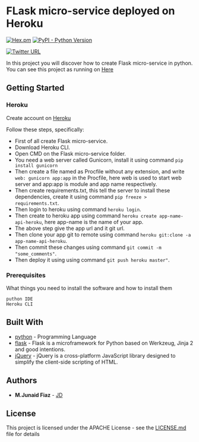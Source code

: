 # FLask micro-service deployed on Heroku

[![Hex.pm](https://img.shields.io/hexpm/l/plug.svg)](https://github.com/junaidfiaz143/Flask-Jquery-Calculator/blob/master/LICENSE) [![PyPI - Python Version](https://img.shields.io/pypi/pyversions/Django.svg)](https://www.python.org/)


[![Twitter URL](https://img.shields.io/twitter/url/http/shields.io.svg?style=social)](https://twitter.com/intent/tweet?text=Flask%20micro-service%20deployed%20on%20Heroku(flask-calculator-api-heroku.herokuapp.com)%20https://github.com/junaidfiaz143/Flask-Jquery-Calculator&&via=junaidfiaz143&hashtags=Micro-Service,Flask,Heroku,Jquery,developer)

In this project you will discover how to create Flask micro-service in python.
You can see this project as running on [Here](https://flask-calculator-api-heroku.herokuapp.com)

## Getting Started

### Heroku
Create account on [Heroku](https://www.heroku.com)

Follow these steps, specifically:

+	First of all create Flask micro-service.
+	Download Heroku CLI.
+	Open CMD on the Flask micro-service folder.
+	You need a web server called Gunicorn, install it using command ```pip install gunicorn```
+	Then create a file named as Procfile without any extension, and write ```web: gunicorn app:app``` in the Procfile, here web is used to start web server and app:app is module and app name respectively.
+	Then create requirements.txt, this tell the server to install these dependencies, create it using command ```pip freeze > requirements.txt```.
+	Then login to heroku using command ```heroku login```.
+	Then create to heroku app using command ```heroku create app-name-api-heroku```, here app-name is the name of your app.
+	The above step give the app url and it git url.
+	Then clone your app git to remote using command ```heroku git:clone -a app-name-api-heroku```.
+	Then commit these changes using command ```git commit -m "some_comments"```.
+	Then deploy it using using command ```git push heroku master"```.

### Prerequisites

What things you need to install the software and how to install them

```
puthon IDE
Heroku CLI
```
<!-- 
## Deployment

Add additional notes about how to deploy this on a live system -->

## Built With

* [python](https://www.python.org/) - Programming Language
* [flask](http://flask.pocoo.org/) - Flask is a microframework for Python based on Werkzeug, Jinja 2 and good intentions.
* [jQuery](https://jquery.com/) - jQuery is a cross-platform JavaScript library designed to simplify the client-side scripting of HTML.

## Authors

* **M.Junaid Fiaz** - [JD](https://github.com/junaidfiaz143)
<!-- 
See also the list of [contributors](https://github.com/your/project/contributors) who participated in this project. -->

## License

This project is licensed under the APACHE License - see the [LICENSE.md](LICENSE) file for details
<!-- 
## Acknowledgments

* Hat tip to anyone whose code was used
* Inspiration
* etc -->

